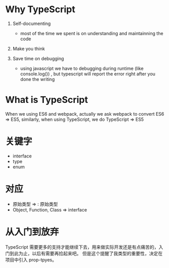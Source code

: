 # Why TypeScript
1. Self-documenting
	- most of the time we spent is on understanding and maintainning the code

2. Make you think
3. Save time on debugging
	- using javascript we have to debugging during runtime (like console.log()) , but typescript will report the error right after you done the writing


# What is TypeScript
When we using ES6 and webpack, actually we ask webpack to convert ES6 => ES5, similarly, 
when using TypeScript, we do TypeScript => ES5


# 关键字
- interface
- type
- enum

# 对应
- 原始类型 => : 原始类型
- Object, Function, Class => interface

# 从入门到放弃
TypeScript 需要更多的支持才能继续下去，用来做实际开发还是有点痛苦的，入门到此为止，以后有需要再捡起来吧。
但是这个提醒了我类型的重要性，决定在项目中引入 prop-tpyes。